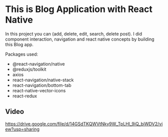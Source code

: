 # This is Blog Application with React Native
In this project you can (add, delete, edit, search, delete post). I did component interaction, navigation and react native concepts by building this Blog app.

Packages used:
- @react-navigation/native
- @reduxjs/toolkit
- axios
- react-navigation/native-stack
- react-navigation/bottom-tab
- react-native-vector-icons
- react-redux

## Video
https://drive.google.com/file/d/14GSdTKQWVtNky9W_TpLHl_9iQ_biWDV2/view?usp=sharing
